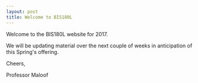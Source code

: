 ```yaml
---
layout: post
title: Welcome to BIS180L
---
```


Welcome to the BIS180L website for 2017.  

We will be updating material over the next couple of weeks in anticipation of this Spring's offering.

Cheers,

Professor Maloof
